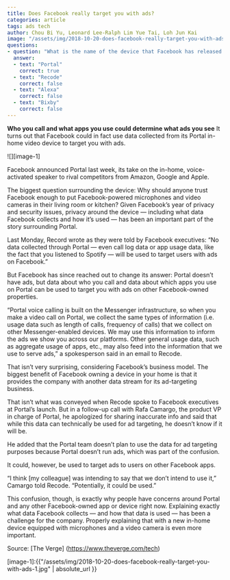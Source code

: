 ```yaml
---
title: Does Facebook really target you with ads?
categories: article
tags: ads tech
author: Chou Bi Yu, Leonard Lee-Ralph Lim Yue Tai, Loh Jun Kai
image: "/assets/img/2018-10-20-does-facebook-really-target-you-with-ads-preview.jpg"
questions:
- question: "What is the name of the device that Facebook has released recently?"
  answer:
  - text: "Portal"
    correct: true
  - text: "Recode"
    correct: false
  - text: "Alexa"
    correct: false
  - text: "Bixby"
    correct: false
---
```


**Who you call and what apps you use could determine what ads you see**
It turns out that Facebook could in fact use data collected from its Portal in-home video device
to target you with ads.

![][image-1]

Facebook announced Portal last week, its take on the in-home, voice-activated speaker to rival
competitors from Amazon, Google and Apple.

The biggest question surrounding the device: Why should anyone trust Facebook enough to put
Facebook-powered microphones and video cameras in their living room or kitchen? Given
Facebook’s year of privacy and security issues, privacy around the device — including what
data Facebook collects and how it’s used — has been an important part of the story surrounding
Portal.

Last Monday, Record wrote as they were told by Facebook executives: “No data collected
through Portal — even call log data or app usage data, like the fact that you listened to Spotify
— will be used to target users with ads on Facebook.”

But Facebook has since reached out to change its answer: Portal doesn’t have ads, but data
about who you call and data about which apps you use on Portal can be used to target you with
ads on other Facebook-owned properties.

“Portal voice calling is built on the Messenger infrastructure, so when you make a video call on
Portal, we collect the same types of information (i.e. usage data such as length of calls,
frequency of calls) that we collect on other Messenger-enabled devices. We may use this
information to inform the ads we show you across our platforms. Other general usage data,
such as aggregate usage of apps, etc., may also feed into the information that we use to serve
ads,” a spokesperson said in an email to Recode.

That isn’t very surprising, considering Facebook’s business model. The biggest benefit of
Facebook owning a device in your home is that it provides the company with another data
stream for its ad-targeting business.

That isn’t what was conveyed when Recode spoke to Facebook executives at Portal’s launch. But in
a follow-up call with Rafa Camargo, the product VP in charge of Portal, he apologized for
sharing inaccurate info and said that while this data can technically be used for ad targeting, he
doesn’t know if it will be.

He added that the Portal team doesn’t plan to use the data for ad targeting purposes because
Portal doesn’t run ads, which was part of the confusion.

It could, however, be used to target ads to users on other Facebook apps.

“I think [my colleague] was intending to say that we don’t intend to use it,” Camargo told
Recode. “Potentially, it could be used.”

This confusion, though, is exactly why people have concerns around Portal and any other
Facebook-owned app or device right now. Explaining exactly what data Facebook collects —
and how that data is used — has been a challenge for the company. Properly explaining that
with a new in-home device equipped with microphones and a video camera is even more
important.

Source:
[The Verge] (https://www.theverge.com/tech)

[image-1]:{{"/assets/img/2018-10-20-does-facebook-really-target-you-with-ads-1.jpg" | absolute_url }}